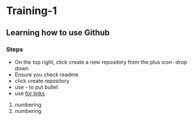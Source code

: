 # Training-1
## Learning how to use Github
### Steps
- On the top right, click create a new repository from the plus icon -drop down
- Ensure you check readme
- click create repository
- use - to put bullet
- use [for links](https://microsoft.com)
1. numbering
2. numbering 
